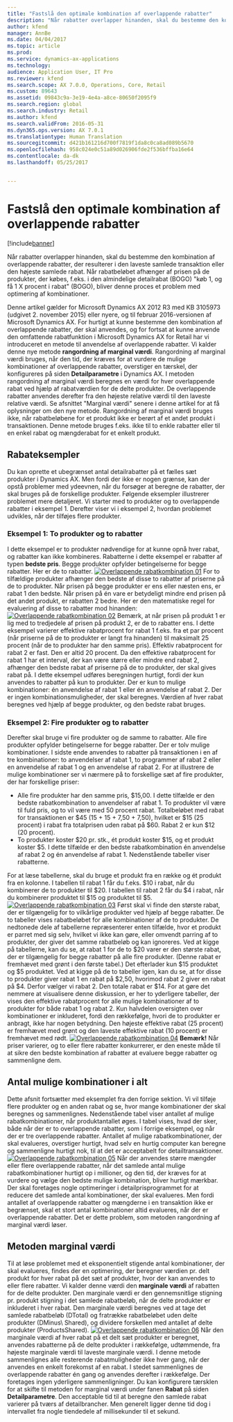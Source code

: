 ```yaml
---
title: "Fastslå den optimale kombination af overlappende rabatter"
description: "Når rabatter overlapper hinanden, skal du bestemme den kombination af overlappende rabatter, der resulterer i den laveste samlede transaktion eller den højeste samlede rabat. Når rabatbeløbet afhænger af prisen på de produkter, der købes, f.eks. i den almindelige detailrabat (BOGO) &quot;køb 1, og få 1 X procent i rabat&quot; (BOGO), bliver denne proces et problem med optimering af kombinationer."
author: kfend
manager: AnnBe
ms.date: 04/04/2017
ms.topic: article
ms.prod: 
ms.service: dynamics-ax-applications
ms.technology: 
audience: Application User, IT Pro
ms.reviewer: kfend
ms.search.scope: AX 7.0.0, Operations, Core, Retail
ms.custom: 89643
ms.assetid: 09843c9a-3e19-4e4a-a8ce-80650f2095f9
ms.search.region: global
ms.search.industry: Retail
ms.author: kfend
ms.search.validFrom: 2016-05-31
ms.dyn365.ops.version: AX 7.0.1
ms.translationtype: Human Translation
ms.sourcegitcommit: d421b161216d700f7819f1da8c0ca8ad089b5670
ms.openlocfilehash: 958c024e0c51a89d026906fde2f536bffba16e64
ms.contentlocale: da-dk
ms.lasthandoff: 05/25/2017


---
```


# <a name="determine-the-optimal-combination-of-overlapping-discounts"></a>Fastslå den optimale kombination af overlappende rabatter

[!include[banner](includes/banner.md)]


Når rabatter overlapper hinanden, skal du bestemme den kombination af overlappende rabatter, der resulterer i den laveste samlede transaktion eller den højeste samlede rabat. Når rabatbeløbet afhænger af prisen på de produkter, der købes, f.eks. i den almindelige detailrabat (BOGO) "køb 1, og få 1 X procent i rabat" (BOGO), bliver denne proces et problem med optimering af kombinationer.

Denne artikel gælder for Microsoft Dynamics AX 2012 R3 med KB 3105973 (udgivet 2. november 2015) eller nyere, og til februar 2016-versionen af Microsoft Dynamics AX. For hurtigt at kunne bestemme den kombination af overlappende rabatter, der skal anvendes, og for fortsat at kunne anvende den omfattende rabatfunktion i Microsoft Dynamics AX for Retail har vi introduceret en metode til anvendelse af overlappende rabatter. Vi kalder denne nye metode **rangordning af marginal værdi**. Rangordning af marginal værdi bruges, når den tid, der kræves for at vurdere de mulige kombinationer af overlappende rabatter, overstiger en tærskel, der konfigureres på siden **Detailparametre** i Dynamics AX. I metoden rangordning af marginal værdi beregnes en værdi for hver overlappende rabat ved hjælp af rabatværdien for de delte produkter. De overlappende rabatter anvendes derefter fra den højeste relative værdi til den laveste relative værdi. Se afsnittet "Marginal værdi" senere i denne artikel for at få oplysninger om den nye metode. Rangordning af marginal værdi bruges ikke, når rabatbeløbene for et produkt ikke er berørt af et andet produkt i transaktionen. Denne metode bruges f.eks. ikke til to enkle rabatter eller til en enkel rabat og mængderabat for et enkelt produkt.

## <a name="discount-examples"></a>Rabateksempler
Du kan oprette et ubegrænset antal detailrabatter på et fælles sæt produkter i Dynamics AX. Men fordi der ikke er nogen grænse, kan der opstå problemer med ydeevnen, når du forsøger at beregne de rabatter, der skal bruges på de forskellige produkter. Følgende eksempler illustrerer problemet mere detaljeret. Vi starter med to produkter og to overlappende rabatter i eksempel 1. Derefter viser vi i eksempel 2, hvordan problemet udvikles, når der tilføjes flere produkter.

### <a name="example-1-two-products-and-two-discounts"></a>Eksempel 1: To produkter og to rabatter

I dette eksempel er to produkter nødvendige for at kunne opnå hver rabat, og rabatter kan ikke kombineres. Rabatterne i dette eksempel er rabatter af typen **bedste pris**. Begge produkter opfylder betingelserne for begge rabatter. Her er de to rabatter. [![Overlappende rabatkombination 01](./media/overlapping-discount-combo-01.jpg)](./media/overlapping-discount-combo-01.jpg) For to tilfældige produkter afhænger den bedste af disse to rabatter af priserne på de to produkter. Når prisen på begge produkter er ens eller næsten ens, er rabat 1 den bedste. Når prisen på én vare er betydeligt mindre end prisen på det andet produkt, er rabatten 2 bedre. Her er den matematiske regel for evaluering af disse to rabatter mod hinanden: [![Overlappende rabatkombination 02](./media/overlapping-discount-combo-02.jpg)](./media/overlapping-discount-combo-02.jpg) Bemærk, at når prisen på produkt 1 er lig med to tredjedele af prisen på produkt 2, er de to rabatter ens. I dette eksempel varierer effektive rabatprocent for rabat 1 f.eks. fra et par procent (når priserne på de to produkter er langt fra hinanden) til maksimalt 25 procent (når de to produkter har den samme pris). Effektiv rabatprocent for rabat 2 er fast. Den er altid 20 procent. Da den effektive rabatprocent for rabat 1 har et interval, der kan være større eller mindre end rabat 2, afhænger den bedste rabat af priserne på de to produkter, der skal gives rabat på. I dette eksempel udføres beregningen hurtigt, fordi der kun anvendes to rabatter på kun to produkter. Der er kun to mulige kombinationer: én anvendelse af rabat 1 eller én anvendelse af rabat 2. Der er ingen kombinationsmuligheder, der skal beregnes. Værdien af hver rabat beregnes ved hjælp af begge produkter, og den bedste rabat bruges.

### <a name="example-2-four-products-and-two-discounts"></a>Eksempel 2: Fire produkter og to rabatter

Derefter skal bruge vi fire produkter og de samme to rabatter. Alle fire produkter opfylder betingelserne for begge rabatter. Der er tolv mulige kombinationer. I sidste ende anvendes to rabatter på transaktionen i en af tre kombinationer: to anvendelser af rabat 1, to programmer af rabat 2 eller en anvendelse af rabat 1 og en anvendelse af rabat 2. For at illustrere de mulige kombinationer ser vi nærmere på to forskellige sæt af fire produkter, der har forskellige priser:

-   Alle fire produkter har den samme pris, $15,00. I dette tilfælde er den bedste rabatkombination to anvendelser af rabat 1. To produkter vil være til fuld pris, og to vil være med 50 procent rabat. Totalbeløbet med rabat for transaktionen er $45 (15 + 15 + 7,50 + 7,50), hvilket er $15 (25 procent) i rabat fra totalprisen uden rabat på $60. Rabat 2 er kun $12 (20 procent).
-   To produkter koster $20 pr. stk., ét produkt koster $15, og et produkt koster $5. I dette tilfælde er den bedste rabatkombination én anvendelse af rabat 2 og én anvendelse af rabat 1. Nedenstående tabeller viser rabatterne.

For at læse tabellerne, skal du bruge et produkt fra en række og ét produkt fra en kolonne. I tabellen til rabat 1 får du f.eks. $10 i rabat, når du kombinerer de to produkter til $20. I tabellen til rabat 2 får du $4 i rabat, når du kombinerer produktet til $15 og produktet til $5. [![Overlappende rabatkombination 03](./media/overlapping-discount-combo-03.jpg)](./media/overlapping-discount-combo-03.jpg) Først skal vi finde den største rabat, der er tilgængelig for to vilkårlige produkter ved hjælp af begge rabatter. De to tabeller vises rabatbeløbet for alle kombinationer af de to produkter. De nedtonede dele af tabellerne repræsenterer enten tilfælde, hvor et produkt er parret med sig selv, hvilket vi ikke kan gøre, eller omvendt parring af to produkter, der giver det samme rabatbeløb og kan ignoreres. Ved at kigge på tabellerne, kan du se, at rabat 1 for de to $20 varer er den største rabat, der er tilgængelig for begge rabatter på alle fire produkter. (Denne rabat er fremhævet med grønt i den første tabel.) Det efterlader kun $15 produktet og $5 produktet. Ved at kigge på de to tabeller igen, kan du se, at for disse to produkter giver rabat 1 en rabat på $2,50, hvorimod rabat 2 giver en rabat på $4. Derfor vælger vi rabat 2. Den totale rabat er $14. For at gøre det nemmere at visualisere denne diskussion, er her to yderligere tabeller, der vises den effektive rabatprocent for alle mulige kombinationer af to produkter for både rabat 1 og rabat 2. Kun halvdelen oversigten over kombinationer er inkluderet, fordi den rækkefølge, hvori de to produkter er anbragt, ikke har nogen betydning. Den højeste effektive rabat (25 procent) er fremhævet med grønt og den laveste effektive rabat (10 procent) er fremhævet med rødt. [![Overlappende rabatkombination 04](./media/overlapping-discount-combo-04.jpg)](./media/overlapping-discount-combo-04.jpg) **Bemærk!** Når priser varierer, og to eller flere rabatter konkurrerer, er den eneste måde til at sikre den bedste kombination af rabatter at evaluere begge rabatter og sammenligne dem.

## <a name="total-possible-combinations"></a>Antal mulige kombinationer i alt
Dette afsnit fortsætter med eksemplet fra den forrige sektion. Vi vil tilføje flere produkter og en anden rabat og se, hvor mange kombinationer der skal beregnes og sammenlignes. Nedenstående tabel viser antallet af mulige rabatkombinationer, når produktantallet øges. I tabel vises, hvad der sker, både når der er to overlappende rabatter, som i forrige eksempel, og når der er tre overlappende rabatter. Antallet af mulige rabatkombinationer, der skal evalueres, overstiger hurtigt, hvad selv en hurtig computer kan beregne og sammenligne hurtigt nok, til at det er acceptabelt for detailtransaktioner. [![Overlappende rabatkombination 05](./media/overlapping-discount-combo-05.jpg)](./media/overlapping-discount-combo-05.jpg) Når der anvendes større mængder eller flere overlappende rabatter, når det samlede antal mulige rabatkombinationer hurtigt op i millioner, og den tid, der kræves for at vurdere og vælge den bedste mulige kombination, bliver hurtigt mærkbar. Der skal foretages nogle optimeringer i detailprisprogrammet for at reducere det samlede antal kombinationer, der skal evalueres. Men fordi antallet af overlappende rabatter og mængderne i en transaktion ikke er begrænset, skal et stort antal kombinationer altid evalueres, når der er overlappende rabatter. Det er dette problem, som metoden rangordning af marginal værdi løser.

## <a name="marginal-value-method"></a>Metoden marginal værdi
Til at løse problemet med et eksponentielt stigende antal kombinationer, der skal evalueres, findes der en optimering, der beregner værdien pr. delt produkt for hver rabat på det sæt af produkter, hvor der kan anvendes to eller flere rabatter. Vi kalder denne værdi den **marginale værdi** af rabatten for de delte produkter. Den marginale værdi er den gennemsnitlige stigning pr. produkt stigning i det samlede rabatbeløb, når de delte produkter er inkluderet i hver rabat. Den marginale værdi beregnes ved at tage det samlede rabatbeløb (DTotal) og fratrække rabatbeløbet uden delte produkter (DMinus\\ Shared), og dividere forskellen med antallet af delte produkter (ProductsShared). [![Overlappende rabatkombination 06](./media/overlapping-discount-combo-06.jpg)](./media/overlapping-discount-combo-06.jpg) Når den marginale værdi af hver rabat på et delt sæt produkter er beregnet, anvendes rabatterne på de delte produkter i rækkefølge, udtømmende, fra højeste marginale værdi til laveste marginale værdi. I denne metode sammenlignes alle resterende rabatmuligheder ikke hver gang, når der anvendes en enkelt forekomst af en rabat. I stedet sammenlignes de overlappende rabatter én gang og anvendes derefter i rækkefølge. Der foretages ingen yderligere sammenligninger. Du kan konfigurere tærsklen for at skifte til metoden for marginal værdi under fanen **Rabat** på siden **Detailparametre**. Den acceptable tid til at beregne den samlede rabat varierer på tværs af detailbrancher. Men generelt ligger denne tid dog i intervallet fra nogle tiendedele af millisekunder til et sekund.




